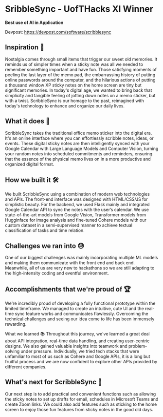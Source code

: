 # SribbleSync - UofTHacks XI Winner 
**Best use of AI in Application** 

Devpost: https://devpost.com/software/scribblesync

## Inspiration 🌟
Nostalgia comes through small items that trigger our sweet old memories. It reminds us of simpler times when a sticky note was all we needed to remember something important and have fun. Those satisfying moments of peeling the last layer of the memo pad, the embarrassing history of putting online passwords around the computer, and the hilarious actions of putting a thousand window XP sticky notes on the home screen are tiny but significant memories. In today's digital age, we wanted to bring back that simplicity and tangible feeling of jotting down notes on a memo sticker, but with a twist. ScribbleSync is our homage to the past, reimagined with today's technology to enhance and organize our daily lives.

## What it does 📝
ScribbleSync takes the traditional office memo sticker into the digital era. It's an online interface where you can effortlessly scribble notes, ideas, or events. These digital sticky notes are then intelligently synced with your Google Calendar with Large Language Models and Computer Vision, turning your random notes into scheduled commitments and reminders, ensuring that the essence of the physical memo lives on in a more productive and organized digital format.

## How we built it 🛠️
We built ScribbleSync using a combination of modern web technologies and APIs. The front-end interface was designed with HTML/CSS/JS for simplistic beauty. For the backend, we used Flask mainly and integrated Google Calendar API to sync the notes with the user’s calendar. We use state-of-the-art models from Google Vision, Transformer models from Hugginface for image analysis and fine-tuned Cohere models with our custom dataset in a semi-supervised manner to achieve textual classification of tasks and time relation.

## Challenges we ran into 😓
One of our biggest challenges was mainly incorporating multiple ML models and making them communicate with the front end and back end. Meanwhile, all of us are very new to hackathons so we are still adapting to the high-intensity coding and eventful environment.

## Accomplishments that we're proud of 🏆
We're incredibly proud of developing a fully functional prototype within the limited timeframe. We managed to create an intuitive, cute UI and the real-time sync feature works and communicates flawlessly. Overcoming the technical challenges and seeing our idea come to life has been immensely rewarding.

What we learned 📚
Throughout this journey, we've learned a great deal about API integration, real-time data handling, and creating user-centric designs. We also gained valuable insights into teamwork and problem-solving under pressure. Individually, we tried tech stacks that were unfamiliar to most of us such as Cohere and Google APIs, it is a long but fruitful process and we are now confident to explore other APIs provided by different companies.

## What's next for ScribbleSync 🚀
Our next step is to add practical and convenient functions such as allowing the sticky notes to set up drafts for email, schedules in Microsoft Teams and create Zoom links. We could also add features such as sticking to the home screen to enjoy those fun features from sticky notes in the good old days.